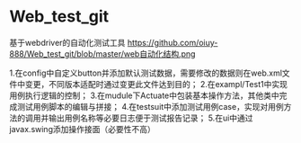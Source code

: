 # Web_test_git
基于webdriver的自动化测试工具
https://github.com/oiuy-888/Web_test_git/blob/master/web自动化结构.png

1.在config中自定义button并添加默认测试数据，需要修改的数据则在web.xml文件中变更，不同版本适配时通过变更此文件达到目的；
2.在exampl/Test1中实现用例执行逻辑的控制；
3.在mudule下Actuate中包装基本操作方法，其他类中完成测试用例脚本的编辑与拼接；
4.在testsuit中添加测试用例case，实现对用例方法的调用并输出用例名称等必要日志便于测试报告记录；
5.在ui中通过javax.swing添加操作接面（必要性不高）
